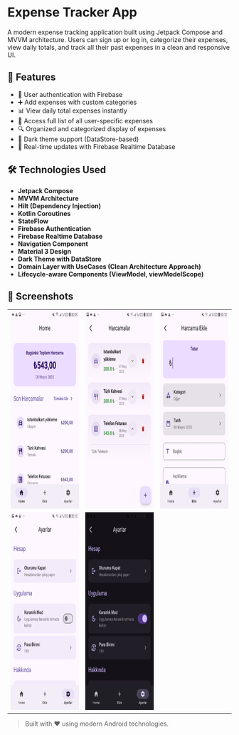 # Expense Tracker App

A modern expense tracking application built using Jetpack Compose and MVVM architecture. Users can sign up or log in, categorize their expenses, view daily totals, and track all their past expenses in a clean and responsive UI.

## 🧩 Features

- 🔐 User authentication with Firebase
- ➕ Add expenses with custom categories
- 📊 View daily total expenses instantly
- 📁 Access full list of all user-specific expenses
- 🔍 Organized and categorized display of expenses
- 🌙 Dark theme support (DataStore-based)
- 🔄 Real-time updates with Firebase Realtime Database

## 🛠 Technologies Used

- **Jetpack Compose**
- **MVVM Architecture**
- **Hilt (Dependency Injection)**
- **Kotlin Coroutines**
- **StateFlow**
- **Firebase Authentication**
- **Firebase Realtime Database**
- **Navigation Component**
- **Material 3 Design**
- **Dark Theme with DataStore**
- **Domain Layer with UseCases (Clean Architecture Approach)**
- **Lifecycle-aware Components (ViewModel, viewModelScope)**

## 📸 Screenshots

<table>
  <tr>
    <td><img src="Screenshots/Screenshot_1.jpg" width="250" height="444"/></td>
    <td><img src="Screenshots/Screenshot_2.jpg" width="250" height="444"/></td>
    <td><img src="Screenshots/Screenshot_3.jpg" width="250" height="444"/></td>
  </tr>
  <tr>
    <td><img src="Screenshots/Screenshot_4.jpg" width="250" height="444"/></td>
    <td><img src="Screenshots/Screenshot_5.jpg" width="250" height="444"/></td>
  </tr>
</table>

> Built with ❤️ using modern Android technologies.
